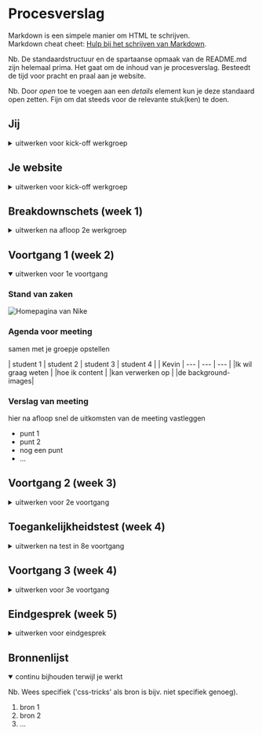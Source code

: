 # Procesverslag
Markdown is een simpele manier om HTML te schrijven.  
Markdown cheat cheet: [Hulp bij het schrijven van Markdown](https://github.com/adam-p/markdown-here/wiki/Markdown-Cheatsheet).

Nb. De standaardstructuur en de spartaanse opmaak van de README.md zijn helemaal prima. Het gaat om de inhoud van je procesverslag. Besteedt de tijd voor pracht en praal aan je website.

Nb. Door *open* toe te voegen aan een *details* element kun je deze standaard open zetten. Fijn om dat steeds voor de relevante stuk(ken) te doen.





## Jij


<details>
<summary>uitwerken voor kick-off werkgroep</summary>
### Auteur:
Kevin Speek
 
 
#### Je startniveau:
Ik denk zelf dat ik op de rode piste zit, omdat ik code ook weer niet onwijs lastig vind (de basis dan). Het is ook niet zo dat ik er onwijs goed in ben, maar als eenmaal bepaalde dingen lukken dan is het natuurlijk tof. 
 
 
#### Je focus:
Ik ga mezelf focussen op zowel responsive als de surface. Ik wil dat mijn website sowieso bruikbaar is op een telefoon en laptop. 
</details>


## Je website
<details>
<summary>uitwerken voor kick-off werkgroep</summary>
### Je opdracht:
https://www.nike.com/nl/

#### Screenshot(s) van de eerste pagina (small screen): 
hier de naam van de pagina  
Homepagina Nike 
<img src="images/Nike_home.jpeg" width="375px" alt="Homepagina van Nike">

#### Screenshot(s) van de tweede pagina (small screen):
hier de naam van de pagina  
Bestelpagina Nike
<img src="images/Nike_bestellingen.jpeg" width="375px" alt="Bestellingen pagina van Nike">

</details>


## Breakdownschets (week 1)

<details>
<summary>uitwerken na afloop 2e werkgroep</summary>

### de hele pagina: 
<img src="images/Nike_volledig_breakdown.png" width="375px" alt="Volledige breakdown Nike pagina.">

### dynamisch deel (bijv menu): 
<img src="images/Nike_menu_breakdown.png" width="375px" alt="Slider van aanbiedingen">


</details>




## Voortgang 1 (week 2)

<details open>
<summary>uitwerken voor 1e voortgang</summary>

### Stand van zaken
<img src="images/nike_pagina.screenshot.png" width="375px" alt="Homepagina van Nike">


### Agenda voor meeting
samen met je groepje opstellen

| student 1          | student 2          | student 3    | student 4        |
| Kevin              | ---                | ---          | ---              |
|Ik wil graag weten  |
|hoe ik content      |
|kan verwerken op    |
|de background-images|



### Verslag van meeting
hier na afloop snel de uitkomsten van de meeting vastleggen

- punt 1
- punt 2
- nog een punt
- ...

</details>





## Voortgang 2 (week 3)

<details>
<summary>uitwerken voor 2e voortgang</summary>

### Stand van zaken
Het maken van het hamburger menu verliep goed. De website responsive maken is wel nog een hele klus en daar zou ik eigenlijk nog meer over moeten leren. 
 
 <img src="images/screenshot_hamburger.png" width="375px" alt="breakdown van nog een dynamisch deel">
 
 

### Agenda voor meeting
samen met je groepje opstellen

| student 1              | student 2          | student 3    | student 4        |
 Graag meekijken 
 naar het responsive
 maken van de website.
 
 - sections schalen niet mee 
 - nieuwe afbeelding bij 
 desktop breakpoint
 
 Scroll over doet het niet.
 
 


### Verslag van meeting
hier na afloop snel de uitkomsten van de meeting vastleggen

- Er is aan mij uitgelegd hoe je van afbeelding kan verwisselen bij een breakpoint. Dit doe je met een background-image. Ik heb dit toegepast op mijn website.
- punt 2
- nog een punt
- ...

</details>





## Toegankelijkheidstest (week 4)

<details>
<summary>uitwerken na test in 8e voortgang</summary>

### Bevindingen
Lijst met je bevindingen die in de test naar voren kwamen:
 - Er kan overal gekomen wordem d.m.v. tab, maar als je tabt aan het begin van de website en je opent het hamburger menu niet, dan tabt hij door het hamburger menu    i.p.v. gelijk naar de content. 
 - Hamburger menu klapt niet automatisch dicht als je aan het einde van de hamburger menu door tabt. 
 
 - Blur is moeilijk zichtbaar.
 - Met de vlekken bril was de content goed te zien.
 - De website is goed te gebruiken voor iemand met concentratieproblemen 
 - De webiste is goed te gebruiken voor mensen met een slechte motoriek
 - De website wordt goed gelezen door de screenreader
 
**#### Tab naar de content.**
Hier korte omschrijving (met indien nodig een afbeelding)

Dit probleem kan ik oplossen door een a-element te maken die je direct naar de content brengt.

**#### Hamburger klapt niet automatisch dicht aan het einde van het menu als je door tabt.** 
 
Het menu moet weten dat als er naar de content wordt door getabt, dat het automatisch moet sluiten. Hoe je dat kan regelen weet ik niet precies.

#### Blur is moeilijk leesbaar
Hier korte omschrijving (met indien nodig een afbeelding)

Hier een omschrijving van hoe het opgelost kan worden (met indien nodig een afbeelding)


#### Titel nog een bevinding. 
Hier korte omschrijving (met indien nodig een afbeelding)

Hier een omschrijving van hoe het opgelost kan worden (met indien nodig een afbeelding)

</details>





## Voortgang 3 (week 4)

<details>
<summary>uitwerken voor 3e voortgang</summary>

### Stand van zaken
hier dit ging goed & dit was lastig (neem ook screenshots op van delen van je website en code)



### Agenda voor meeting
samen met je groepje opstellen

| student 1      | student 2          | student 3    | student 4        |
| ---            | ---                | ---          | ---              |
| dit bespreken  | en dit             | en ik dit    | en dan ik dat    |
| en dat ook nog | dit als er tijd is | nog een punt | dit wil ik zeker |
| ...            | ...                | ...          | ...              |


### Verslag van meeting
hier na afloop snel de uitkomsten van de meeting vastleggen

- punt 1
- punt 2
- nog een punt
- ...

</details>





## Eindgesprek (week 5)

<details>
<summary>uitwerken voor eindgesprek</summary>

### Stand van zaken
hier dit ging goed & dit was lastig (neem ook screenshots op van delen van je website en code)

### Screenshot(s)

hier screenshot(s) van je eindresultaat

</details>





## Bronnenlijst

<details open>
<summary>continu bijhouden terwijl je werkt</summary>

Nb. Wees specifiek ('css-tricks' als bron is bijv. niet specifiek genoeg).

1. bron 1
2. bron 2
3. ...

</details>
